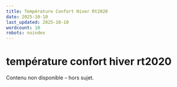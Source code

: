 ```yaml
---
title: Température Confort Hiver Rt2020
date: 2025-10-10
last_updated: 2025-10-10
wordcount: 10
robots: noindex
---
```


# température confort hiver rt2020

Contenu non disponible – hors sujet.